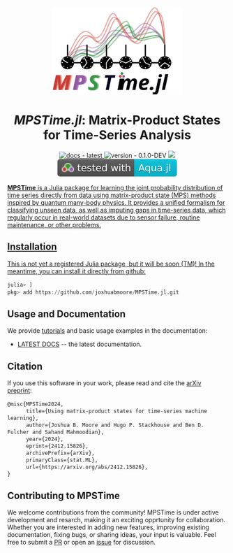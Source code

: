 <p align="center">
  <picture>
    <source srcset="docs/src/assets/logo-dark.svg" media="(prefers-color-scheme: dark)">
    <img src="docs/src/assets/logo.svg" alt="mpstime logo" height="200"/>
  </picture>
</p>


<h1 align="center"><em>MPSTime.jl</em>: Matrix-Product States for Time-Series Analysis</h1>


<p align="center">
  <a href="https://joshuabmoore.github.io/MPSTime.jl/dev/">
    <img src="https://img.shields.io/badge/docs-latest-2ea44f?" alt="docs - latest">
  </a>
    <img src="https://img.shields.io/badge/version-0.1.0--DEV-blue?" alt="version - 0.1.0-DEV">
  </a>
    <img src="https://github.com/joshuabmoore/MPSTime.jl/actions/workflows/CI.yml/badge.svg">
  </a>
  <a href="https://github.com/JuliaTesting/Aqua.jl">
    <img src="https://raw.githubusercontent.com/JuliaTesting/Aqua.jl/master/badge.svg">
</p>

__MPSTime__ is a Julia package for learning the joint probability distribution of time series directly from data using matrix-product state (MPS) methods inspired by quantum many-body physics. 
It provides a unified formalism for classifying unseen data, as well as imputing gaps in time-series data, which regularly occur in real-world datasets due to sensor failure, routine maintenance, or other problems.

## Installation
This is not yet a registered Julia package, but it will be soon (TM)! In the meantime, you can install it directly from github:

```Julia
julia> ]
pkg> add https://github.com/joshuabmoore/MPSTime.jl.git
```

## Usage and Documentation
We provide [tutorials](https://joshuabmoore.github.io/MPSTime.jl/dev/classification/) and basic usage examples in the documentation:
- [LATEST DOCS](https://joshuabmoore.github.io/MPSTime.jl/) -- the latest documentation.

## Citation
If you use this software in your work, please read and cite the [arXiv preprint](https://arxiv.org/abs/2412.15826):
```
@misc{MPSTime2024,
      title={Using matrix-product states for time-series machine learning}, 
      author={Joshua B. Moore and Hugo P. Stackhouse and Ben D. Fulcher and Sahand Mahmoodian},
      year={2024},
      eprint={2412.15826},
      archivePrefix={arXiv},
      primaryClass={stat.ML},
      url={https://arxiv.org/abs/2412.15826}, 
}
```

## Contributing to MPSTime
We welcome contributions from the community! 
MPSTime is under active development and resarch, making it an exciting opprtunity for collaboration.
Whether you are interested in adding new features, improving existing documentation, fixing bugs, or sharing ideas, your input is valuable.
Feel free to submit a [PR](https://github.com/joshuabmoore/MPSTime.jl/pulls) or open an [issue](https://github.com/joshuabmoore/MPSTime.jl/issues) for discussion.
